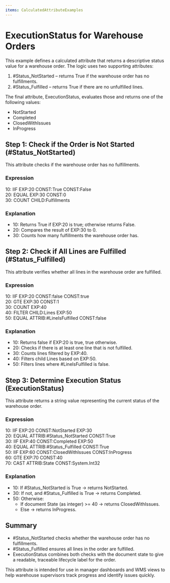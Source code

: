 ```yaml
---
items: CalculatedAttributeExamples
---
```


# ExecutionStatus for Warehouse Orders

This example defines a calculated attribute that returns a descriptive status value for a warehouse order. The logic uses two supporting attributes:

1. #Status_NotStarted – returns True if the warehouse order has no fulfillments.
2. #Status_Fulfilled – returns True if there are no unfulfilled lines.

The final attribute, ExecutionStatus, evaluates those and returns one of the following values:

- NotStarted
- Completed
- ClosedWithIssues
- InProgress

## Step 1: Check if the Order is Not Started (#Status_NotStarted)

This attribute checks if the warehouse order has no fulfillments.

### Expression

10: IIF EXP:20 CONST:True CONST:False  
20: EQUAL EXP:30 CONST:0  
30: COUNT CHILD:Fulfillments

### Explanation

- 10: Returns True if EXP:20 is true; otherwise returns False.
- 20: Compares the result of EXP:30 to 0.
- 30: Counts how many fulfillments the warehouse order has.

## Step 2: Check if All Lines are Fulfilled (#Status_Fulfilled)

This attribute verifies whether all lines in the warehouse order are fulfilled.

### Expression

10: IIF EXP:20 CONST:false CONST:true  
20: GTE EXP:30 CONST:1  
30: COUNT EXP:40  
40: FILTER CHILD:Lines EXP:50  
50: EQUAL ATTRIB:#LineIsFulfilled CONST:false

### Explanation

- 10: Returns false if EXP:20 is true, true otherwise.
- 20: Checks if there is at least one line that is not fulfilled.
- 30: Counts lines filtered by EXP:40.
- 40: Filters child Lines based on EXP:50.
- 50: Filters lines where #LineIsFulfilled is false.

## Step 3: Determine Execution Status (ExecutionStatus)

This attribute returns a string value representing the current status of the warehouse order.

### Expression

10: IIF EXP:20 CONST:NotStarted EXP:30  
20: EQUAL ATTRIB:#Status_NotStarted CONST:True  
30: IIF EXP:40 CONST:Completed EXP:50  
40: EQUAL ATTRIB:#Status_Fulfilled CONST:True  
50: IIF EXP:60 CONST:ClosedWithIssues CONST:InProgress  
60: GTE EXP:70 CONST:40  
70: CAST ATTRIB:State CONST:System.Int32

### Explanation

- 10: If #Status_NotStarted is True → returns NotStarted.
- 30: If not, and #Status_Fulfilled is True → returns Completed.
- 50: Otherwise:
  - If document State (as integer) >= 40 → returns ClosedWithIssues.
  - Else → returns InProgress.

## Summary

- #Status_NotStarted checks whether the warehouse order has no fulfillments.
- #Status_Fulfilled ensures all lines in the order are fulfilled.
- ExecutionStatus combines both checks with the document state to give a readable, traceable lifecycle label for the order.

This attribute is intended for use in manager dashboards and WMS views to help warehouse supervisors track progress and identify issues quickly.
